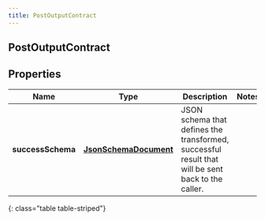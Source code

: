 ```yaml
---
title: PostOutputContract
---
```

## PostOutputContract


## Properties

| Name | Type | Description | Notes |
| ------------ | ------------- | ------------- | ------------- |
| **successSchema** | <!----><!---->[**JsonSchemaDocument**](JsonSchemaDocument.html)<!----> | JSON schema that defines the transformed, successful result that will be sent back to the caller. |  |
{: class="table table-striped"}



